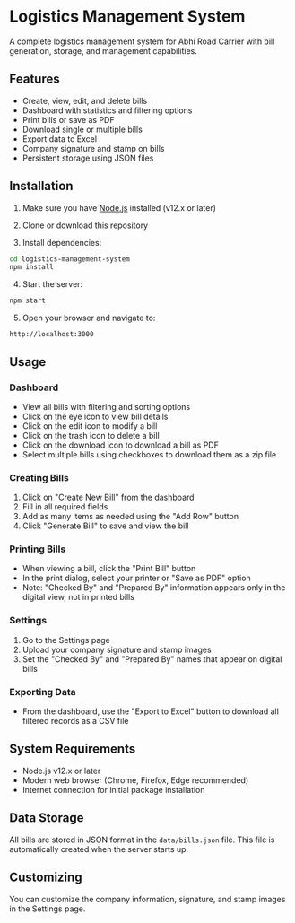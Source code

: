 # Logistics Management System

A complete logistics management system for Abhi Road Carrier with bill generation, storage, and management capabilities.

## Features

- Create, view, edit, and delete bills
- Dashboard with statistics and filtering options
- Print bills or save as PDF
- Download single or multiple bills
- Export data to Excel
- Company signature and stamp on bills
- Persistent storage using JSON files

## Installation

1. Make sure you have [Node.js](https://nodejs.org/) installed (v12.x or later)

2. Clone or download this repository

3. Install dependencies:

```bash
cd logistics-management-system
npm install
```

4. Start the server:

```bash
npm start
```

5. Open your browser and navigate to:

```
http://localhost:3000
```

## Usage

### Dashboard

- View all bills with filtering and sorting options
- Click on the eye icon to view bill details
- Click on the edit icon to modify a bill
- Click on the trash icon to delete a bill
- Click on the download icon to download a bill as PDF
- Select multiple bills using checkboxes to download them as a zip file

### Creating Bills

1. Click on "Create New Bill" from the dashboard
2. Fill in all required fields
3. Add as many items as needed using the "Add Row" button
4. Click "Generate Bill" to save and view the bill

### Printing Bills

- When viewing a bill, click the "Print Bill" button
- In the print dialog, select your printer or "Save as PDF" option
- Note: "Checked By" and "Prepared By" information appears only in the digital view, not in printed bills

### Settings

1. Go to the Settings page
2. Upload your company signature and stamp images
3. Set the "Checked By" and "Prepared By" names that appear on digital bills

### Exporting Data

- From the dashboard, use the "Export to Excel" button to download all filtered records as a CSV file

## System Requirements

- Node.js v12.x or later
- Modern web browser (Chrome, Firefox, Edge recommended)
- Internet connection for initial package installation

## Data Storage

All bills are stored in JSON format in the `data/bills.json` file. This file is automatically created when the server starts up.

## Customizing

You can customize the company information, signature, and stamp images in the Settings page.
